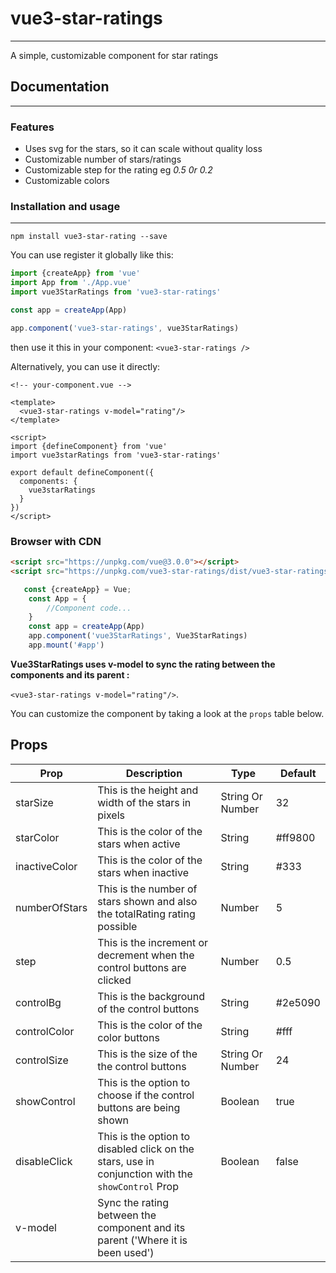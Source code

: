 # vue3-star-ratings
***
A simple, customizable component for star ratings

## Documentation
***
### Features
* Uses svg for the stars, so it can scale without quality loss
* Customizable number of stars/ratings
* Customizable step for the rating eg *0.5 0r 0.2*
* Customizable colors

### Installation and usage
***
```
npm install vue3-star-rating --save
```
You can use register it globally like this:
```javascript
import {createApp} from 'vue'
import App from './App.vue'
import vue3StarRatings from 'vue3-star-ratings'

const app = createApp(App)

app.component('vue3-star-ratings', vue3StarRatings)

```

then use it this in your component:
`<vue3-star-ratings />`

Alternatively, you can use it directly:

```vue
<!-- your-component.vue -->

<template>
  <vue3-star-ratings v-model="rating"/>
</template>

<script>
import {defineComponent} from 'vue'
import vue3starRatings from 'vue3-star-ratings'

export default defineComponent({
  components: {
    vue3starRatings
  }
})
</script>
```

### Browser with CDN

```html
<script src="https://unpkg.com/vue@3.0.0"></script>
<script src="https://unpkg.com/vue3-star-ratings/dist/vue3-star-ratings.min.js"></script>
```
```javascript
   const {createApp} = Vue;
    const App = {
        //Component code...
    }
    const app = createApp(App)
    app.component('vue3StarRatings', Vue3StarRatings)
    app.mount('#app')
```

 **Vue3StarRatings uses v-model to sync the rating between the components and its parent :** 

`<vue3-star-ratings v-model="rating"/>`.

You can customize the component by taking a look at the `props` table below.

## Props

| Prop | Description | Type | Default |
|---|---|---|---|
starSize | This is the height and width of the stars in pixels | String Or Number| 32
starColor | This is the color of the stars when active | String | #ff9800
inactiveColor | This is the color of the stars when inactive | String | #333
numberOfStars | This is the number of stars shown and also the totalRating rating possible | Number | 5
step | This is the increment or decrement when the control buttons are clicked | Number | 0.5
controlBg | This is the background of the control buttons | String | #2e5090
controlColor | This is the color of the color buttons | String | #fff
controlSize | This is the size of the the control buttons | String Or Number | 24
showControl | This is the option to choose if the control buttons are being shown | Boolean | true
disableClick | This is the option to disabled click on the stars, use in conjunction with the `showControl` Prop | Boolean | false
v-model | Sync the rating between the component and its parent ('Where it is been used')
